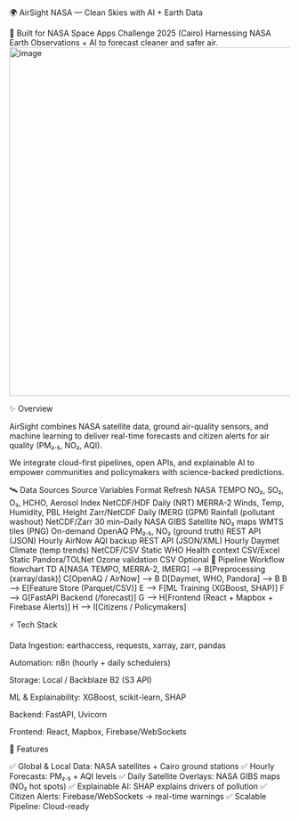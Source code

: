 🌍 AirSight NASA — Clean Skies with AI + Earth Data

🚀 Built for NASA Space Apps Challenge 2025 (Cairo)
Harnessing NASA Earth Observations + AI to forecast cleaner and safer air.
<img width="1280" height="626" alt="image" src="https://github.com/user-attachments/assets/d8d91859-4fac-405e-97b0-39a21f167aaa" />


✨ Overview

AirSight combines NASA satellite data, ground air-quality sensors, and machine learning to deliver real-time forecasts and citizen alerts for air quality (PM₂.₅, NO₂, AQI).

We integrate cloud-first pipelines, open APIs, and explainable AI to empower communities and policymakers with science-backed predictions.

🛰️ Data Sources
Source	Variables	Format	Refresh
NASA TEMPO	NO₂, SO₂, O₃, HCHO, Aerosol Index	NetCDF/HDF	Daily (NRT)
MERRA-2	Winds, Temp, Humidity, PBL Height	Zarr/NetCDF	Daily
IMERG (GPM)	Rainfall (pollutant washout)	NetCDF/Zarr	30 min–Daily
NASA GIBS	Satellite NO₂ maps	WMTS tiles (PNG)	On-demand
OpenAQ	PM₂.₅, NO₂ (ground truth)	REST API (JSON)	Hourly
AirNow	AQI backup	REST API (JSON/XML)	Hourly
Daymet	Climate (temp trends)	NetCDF/CSV	Static
WHO	Health context	CSV/Excel	Static
Pandora/TOLNet	Ozone validation	CSV	Optional
🔗 Pipeline Workflow
flowchart TD
    A[NASA TEMPO, MERRA-2, IMERG] --> B[Preprocessing (xarray/dask)]
    C[OpenAQ / AirNow] --> B
    D[Daymet, WHO, Pandora] --> B
    B --> E[Feature Store (Parquet/CSV)]
    E --> F[ML Training (XGBoost, SHAP)]
    F --> G[FastAPI Backend (/forecast)]
    G --> H[Frontend (React + Mapbox + Firebase Alerts)]
    H --> I[Citizens / Policymakers]

⚡ Tech Stack

Data Ingestion: earthaccess, requests, xarray, zarr, pandas

Automation: n8n (hourly + daily schedulers)

Storage: Local / Backblaze B2 (S3 API)

ML & Explainability: XGBoost, scikit-learn, SHAP

Backend: FastAPI, Uvicorn

Frontend: React, Mapbox, Firebase/WebSockets

🚦 Features

✅ Global & Local Data: NASA satellites + Cairo ground stations
✅ Hourly Forecasts: PM₂.₅ + AQI levels
✅ Daily Satellite Overlays: NASA GIBS maps (NO₂ hot spots)
✅ Explainable AI: SHAP explains drivers of pollution
✅ Citizen Alerts: Firebase/WebSockets → real-time warnings
✅ Scalable Pipeline: Cloud-ready
